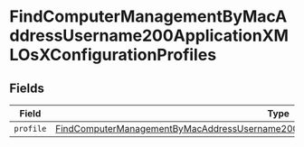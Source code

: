 # FindComputerManagementByMacAddressUsername200ApplicationXMLOsXConfigurationProfiles


## Fields

| Field                                                                                                                                                                                                               | Type                                                                                                                                                                                                                | Required                                                                                                                                                                                                            | Description                                                                                                                                                                                                         |
| ------------------------------------------------------------------------------------------------------------------------------------------------------------------------------------------------------------------- | ------------------------------------------------------------------------------------------------------------------------------------------------------------------------------------------------------------------- | ------------------------------------------------------------------------------------------------------------------------------------------------------------------------------------------------------------------- | ------------------------------------------------------------------------------------------------------------------------------------------------------------------------------------------------------------------- |
| `profile`                                                                                                                                                                                                           | [FindComputerManagementByMacAddressUsername200ApplicationXMLOsXConfigurationProfilesProfile](../../models/operations/findcomputermanagementbymacaddressusername200applicationxmlosxconfigurationprofilesprofile.md) | :heavy_minus_sign:                                                                                                                                                                                                  | N/A                                                                                                                                                                                                                 |